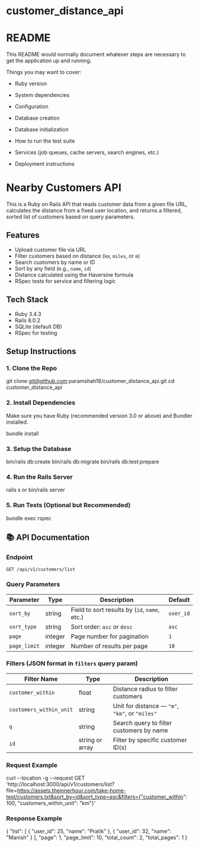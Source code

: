# customer_distance_api
# README

This README would normally document whatever steps are necessary to get the
application up and running.

Things you may want to cover:

* Ruby version

* System dependencies

* Configuration

* Database creation

* Database initialization

* How to run the test suite

* Services (job queues, cache servers, search engines, etc.)

* Deployment instructions

# Nearby Customers API

This is a Ruby on Rails API that reads customer data from a given file URL, calculates the distance from a fixed user location, and returns a filtered, sorted list of customers based on query parameters.

## Features

- Upload customer file via URL
- Filter customers based on distance (`km`, `miles`, or `m`)
- Search customers by name or ID
- Sort by any field (e.g., `name`, `id`)
- Distance calculated using the Haversine formula
- RSpec tests for service and filtering logic


## Tech Stack

- Ruby 3.4.3
- Rails 8.0.2
- SQLite (default DB)
- RSpec for testing


## Setup Instructions
### 1. Clone the Repo
git clone git@github.com:paramshah18/customer_distance_api.git
cd customer_distance_api

### 2. Install Dependencies
Make sure you have Ruby (recommended version 3.0 or above) and Bundler installed.

bundle install

### 3. Setup the Database

bin/rails db:create
bin/rails db:migrate
bin/rails db:test:prepare

### 4. Run the Rails Server

rails s or bin/rails server

### 5. Run Tests (Optional but Recommended)

bundle exec rspec


## 📚 API Documentation

### Endpoint

`GET /api/v1/customers/list`

### Query Parameters

| Parameter     | Type    | Description                                            | Default |
|---------------|---------|--------------------------------------------------------|---------|
| `sort_by`     | string  | Field to sort results by (`id`, `name`, etc.)         | `user_id`    |
| `sort_type`   | string  | Sort order: `asc` or `desc`                           | `asc`   |
| `page`        | integer | Page number for pagination                            | `1`     |
| `page_limit`  | integer | Number of results per page                            | `10`    |


### Filters (JSON format in `filters` query param)

| Filter Name           | Type    | Description                                  |
|-----------------------|---------|----------------------------------------------|
| `customer_within`     | float  | Distance radius to filter customers           |
| `customers_within_unit`| string | Unit for distance — `"m"`, `"km"`, or `"miles"` |
| `q`                   | string  | Search query to filter customers by name      |
| `id`                  | string or array | Filter by specific customer ID(s)         |

### Request Example

curl --location -g --request GET 'http://localhost:3000/api/v1/customers/list?file=https://assets.theinnerhour.com/take-home-test/customers.txt&sort_by=id&sort_type=asc&filters={"customer_within": 100, "customers_within_unit": "km"}'

### Response Example

{
    "list": [
        {
            "user_id": 25,
            "name": "Pratik"
        },
        {
            "user_id": 32,
            "name": "Manish"
        }
    ],
    "page": 1,
    "page_limit": 10,
    "total_count": 2,
    "total_pages": 1
}